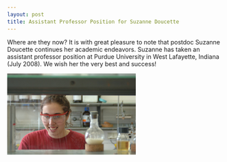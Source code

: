 ```yaml
---
layout: post
title: Assistant Professor Position for Suzanne Doucette
---
```


Where are they now? 
It is with great pleasure to note that postdoc Suzanne Doucette continues her academic endeavors. 
Suzanne has taken an assistant professor position at Purdue University in West Lafayette, Indiana (July 2008). 
We wish her the very best and success!

![Suzanne Doucette](img/SuzLab.jpg)